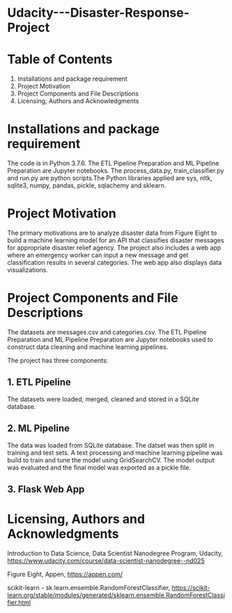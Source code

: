 # Udacity---Disaster-Response-Project

# Table of Contents

1. Installations and package requirement
2. Project Motivation
3. Project Components and File Descriptions
4. Licensing, Authors and Acknowledgments

# Installations and package requirement

The code is in Python 3.7.6. The ETL Pipeline Preparation and ML Pipeline Preparation are Jupyter notebooks. The process_data.py, train_classifier.py and run.py are python scripts.The Python libraries applied are sys, nltk, sqlite3, numpy, pandas, pickle, sqlachemy and sklearn. 

# Project Motivation

The primary motivations are to analyze disaster data from Figure Eight to build a machine learning model for an API that classifies disaster messages for appropriate disaster relief agency. The project also includes a web app where an emergency worker can input a new message and get classification results in several categories. The web app also displays data visualizations. 

# Project Components and File Descriptions

The datasets are messages.csv and categories.csv. The ETL Pipeline Preparation and ML Pipeline Preparation are Jupyter notebooks used to construct data cleaning and machine learning pipelines.

The project has three components: 

## 1. ETL Pipeline

The datasets were loaded, merged, cleaned and stored in a SQLite database.

## 2. ML Pipeline

The data was loaded from SQLite database.  The datset was then split in training and test sets. A text processing and machine learning pipeline was build to train and tune the model using GridSearchCV. The model output was evaluated and the final model was exported as a pickle file.

## 3. Flask Web App

# Licensing, Authors and Acknowledgments

Introduction to Data Science, Data Scientist Nanodegree Program, Udacity, https://www.udacity.com/course/data-scientist-nanodegree--nd025

Figure Eight, Appen, https://appen.com/

scikit-learn - sk.learn.ensemble.RandomForestClassifier, https://scikit-learn.org/stable/modules/generated/sklearn.ensemble.RandomForestClassifier.html

